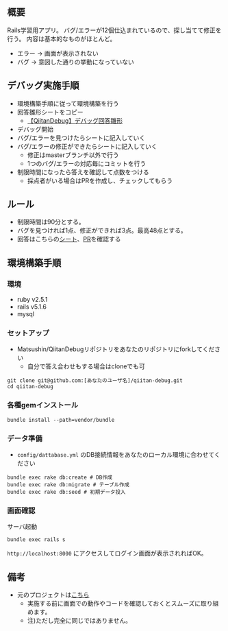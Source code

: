 ## 概要
Rails学習用アプリ。
バグ/エラーが12個仕込まれているので、探し当てて修正を行う。
内容は基本的なものがほとんど。

- エラー -> 画面が表示されない
- バグ -> 意図した通りの挙動になっていない

## デバッグ実施手順
- 環境構築手順に従って環境構築を行う
- 回答雛形シートをコピー
  - [【QiitanDebug】デバッグ回答雛形](https://docs.google.com/spreadsheets/d/19bXRPtxDYjFkxg1bh4yT-l_YPAFG0ZXX_JbtBHRArLw/edit?usp=sharing)
- デバッグ開始
- バグ/エラーを見つけたらシートに記入していく
- バグ/エラーの修正ができたらシートに記入していく
  - 修正はmasterブランチ以外で行う
  - 1つのバグ/エラーの対応毎にコミットを行う
- 制限時間になったら答えを確認して点数をつける
  - 採点者がいる場合はPRを作成し、チェックしてもらう

## ルール
- 制限時間は90分とする。
- バグを見つければ1点、修正ができれば3点。最高48点とする。
- 回答はこちらの[シート](#)、[PR](#)を確認する

## 環境構築手順
### 環境
- ruby v2.5.1
- rails v5.1.6
- mysql

### セットアップ
- Matsushin/QiitanDebugリポジトリをあなたのリポジトリにforkしてください
  - 自分で答え合わせもする場合はcloneでも可
```
git clone git@github.com:[あなたのユーザ名]/qiitan-debug.git
cd qiitan-debug
```

### 各種gemインストール

```
bundle install --path=vendor/bundle
```

### データ準備
- `config/dattabase.yml` のDB接続情報をあなたのローカル環境に合わせてください

```
bundle exec rake db:create # DB作成
bundle exec rake db:migrate # テーブル作成
bundle exec rake db:seed # 初期データ投入
```

### 画面確認

サーバ起動
```
bundle exec rails s
```

`http://localhost:8000` にアクセスしてログイン画面が表示されればOK。


## 備考
- 元のプロジェクトは[こちら](https://github.com/Matsushin/qiitan)
    - 実施する前に画面での動作やコードを確認しておくとスムーズに取り組めます。
    - 注)ただし完全に同じではありません。